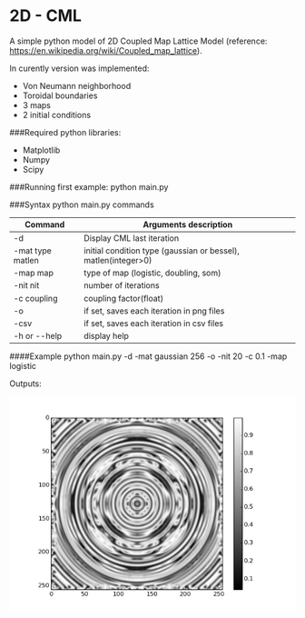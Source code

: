 # 2D - CML

A simple python model of 2D Coupled Map Lattice Model (reference: https://en.wikipedia.org/wiki/Coupled_map_lattice).

In curently version was implemented: 
* Von Neumann neighborhood 
* Toroidal boundaries
* 3 maps
* 2 initial conditions

###Required python libraries:
  * Matplotlib
  * Numpy
  * Scipy

###Running first example:
	python main.py

###Syntax
python main.py commands


Command | Arguments description
------------ | -------------
-d | Display CML last iteration
-mat type matlen | initial condition type (gaussian or bessel), matlen(integer>0)
-map map | type of map (logistic, doubling, som)
-nit nit | number of iterations
-c coupling | coupling factor(float)
-o | if set, saves each iteration in png files
-csv | if set, saves each iteration in csv files
-h or --help | display help


####Example
	python main.py -d -mat gaussian 256 -o -nit 20 -c 0.1 -map logistic


Outputs:


![mapExampleIt19](/cml/output/it19.png)

